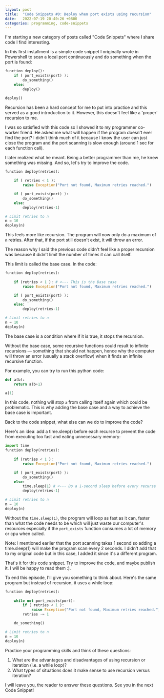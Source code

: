 ```yaml
---
layout: post
title:  "Code Snippets #0: Deploy when port exists using recursion"
date:   2022-07-19 20:40:26 +0800
categories: programming, code-snippets
---
```


I'm starting a new category of posts called "Code Snippets" where I share code
I find interesting. 

In this first installment is a simple code snippet I originally wrote in Powershell
to scan a local port continuously and do something when the port is
found:

```python
function deploy(): 
	if ( port_exists(port) ):
		do_something()
	else: 
		deploy()

deploy()
```

Recursion has been a hard concept for me to put into practice and this served
as a good introduction to it. However, this doesn't feel like a 'proper'
recursion to me. 

I was so satisfied with this code so I showed it to my programmer co-worker
friend. He asked me what will happen if the program doesn't ever find the port?
I didn't think much of it because I know the user can just close the program
and the port scanning is slow enough (around 1 sec for each function call). 

I later realized what he meant. Being a better programmer than me, he knew
something was missing. And so, let's try to improve the code.  

```python
function deploy(retries):
	
	if ( retries < 1 ): 
		raise Exception("Port not found, Maximum retries reached.")

	if ( port_exists(port) ):
		do_something()
	else: 
		deploy(retries-1)

# Limit retries to n
n = 10
deploy(n) 
```

This feels more like recursion. The program will now only do a maximum of `n`
retries. After that, if the port still doesn't exist, it will throw an error. 

The reason why I said the previous code didn't feel like a proper recursion was
because it didn't limit the number of times it can call itself.

This limit is called the base case. In the code:

```python
function deploy(retries):
	
	if (retries < 1 ): # <--- This is the Base case
		raise Exception("Port not found, Maximum retries reached.")

	if ( port_exists(port) ):
		do_something()
	else: 
		deploy(retries-1) 

# Limit retries to n
n = 10
deploy(n) 
```

The base case is a condition where if it is true, it stops the recursion.

Without the base case, some recursive functions could result to infinite
recursions — something that should not happen, hence why the computer will
throw an error (usually a stack overflow) when it finds an infinite recursive
function.

For example, you can try to run this python code: 

```python
def a(b):
	return a(b+1)

a(1)
```

In this code, nothing will stop `a` from calling itself again which could be
problematic. This is why adding the base case and a way to achieve the base
case is important.

Back to the code snippet, what else can we do to improve the code?

Here's an idea: add a time.sleep() before each recurse to prevent the code
from executing too fast and eating unnecessary memory:

```python
import time
function deploy(retries):
	
	if (retries < 1 ): 
		raise Exception("Port not found, Maximum retries reached.")

	if ( port_exists(port) ):
		do_something()
	else: 
		time.sleep(1) # <--- Do a 1-second sleep before every recurse
		deploy(retries-1)

# Limit retries to n
n = 10
deploy(n) 
```

Without the `time.sleep(1)`, the program will loop as fast as it can, faster
than what the code needs to be which will just waste our computer's resources
especially if the `port_exists` function consumes a lot of memory or cpu when
called. 

Note: I mentioned earlier that the port scanning takes 1 second so adding a
time.sleep(1) will make the program scan every 2 seconds. I didn't add that to
my original code but in this case, I added it since it's a different program.

That's it for this code snippet. Try to improve the code, and maybe publish it.
I will be happy to read them :).

To end this episode, I'll give you something to think about. Here's the same
program but instead of recursion, it uses a while loop:

```python
function deploy(retries):
	
	while not port_exists(port):
		if ( retries < 1 ): 
			raise Exception("Port not found, Maximum retries reached.")
		retries -= 1

	do_something()

# Limit retries to n
n = 10
deploy(n) 
```

Practice your programming skills and think of these questions:

1. What are the advantages and disadvantages of using recursion or
   iteration (i.e. a while loop)? 
2. What types of situations does it make sense to use recursion versus
   iteration? 

I will leave you, the reader to answer these questions. See you in the next
Code Snippet! 
